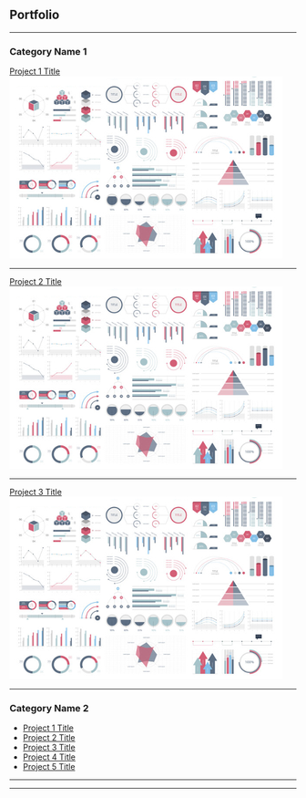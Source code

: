 ## Portfolio

---

### Category Name 1 

[Project 1 Title](/sample_page)
<img src="images/dummy_thumbnail.jpeg?raw=true"/>

---
[Project 2 Title](/pdf/sample_presentation.pdf)
<img src="images/dummy_thumbnail.jpeg?raw=true"/>

---
[Project 3 Title](http://example.com/)
<img src="images/dummy_thumbnail.jpeg?raw=true"/>

---

### Category Name 2

- [Project 1 Title](http://example.com/)
- [Project 2 Title](http://example.com/)
- [Project 3 Title](http://example.com/)
- [Project 4 Title](http://example.com/)
- [Project 5 Title](http://example.com/)

---




---
